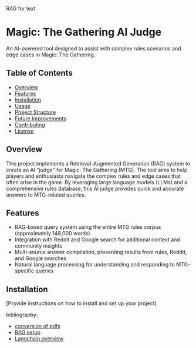 RAG for text



# Magic: The Gathering AI Judge

An AI-powered tool designed to assist with complex rules scenarios and edge cases in Magic: The Gathering.

## Table of Contents
- [Overview](#overview)
- [Features](#features)
- [Installation](#installation)
- [Usage](#usage)
- [Project Structure](#project-structure)
- [Future Improvements](#future-improvements)
- [Contributing](#contributing)
- [License](#license)

## Overview

This project implements a Retrieval-Augmented Generation (RAG) system to create an AI "judge" for Magic: The Gathering (MTG). The tool aims to help players and enthusiasts navigate the complex rules and edge cases that often arise in the game. By leveraging large language models (LLMs) and a comprehensive rules database, this AI judge provides quick and accurate answers to MTG-related queries.

## Features

- RAG-based query system using the entire MTG rules corpus (approximately 148,000 words)
- Integration with Reddit and Google search for additional context and community insights
- Multi-source answer compilation, presenting results from rules, Reddit, and Google searches
- Natural language processing for understanding and responding to MTG-specific queries

## Installation

[Provide instructions on how to install and set up your project]


bibliography:
- [conversion of pdfs](https://soulheartgrit.medium.com/see-how-easily-you-can-transform-pdfs-into-sleek-markdown-without-complex-tools-819aea4940a0)
- [RAG setup](https://www.youtube.com/watch?v=tcqEUSNCn8I&t=1s&ab_channel=pixegami)
- [Langchain overview](https://www.youtube.com/watch?v=1bUy-1hGZpI&ab_channel=IBMTechnology)